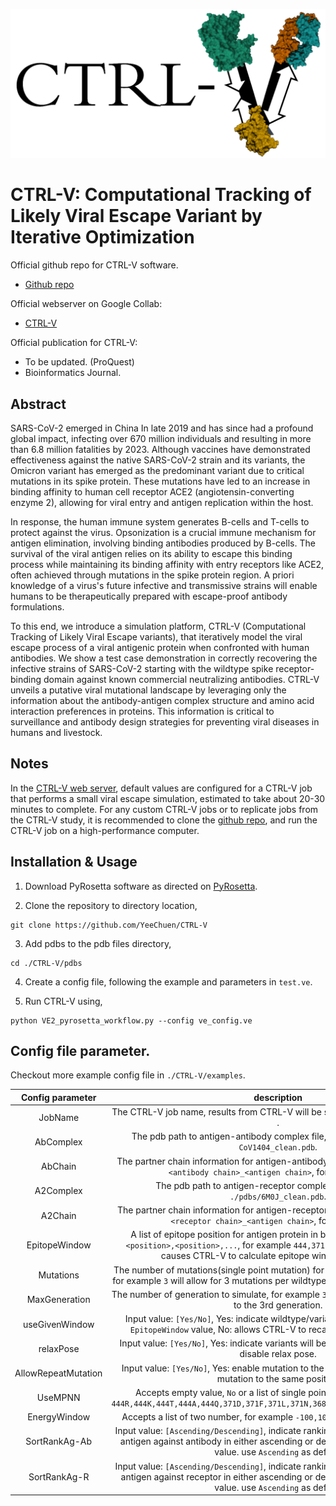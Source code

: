 ![CTRL-V logo](https://github.com/ChowdhuryRatul/CTRL-V/blob/main/CTRL-V_logo_2.png?raw=true)

# CTRL-V: Computational Tracking of Likely Viral Escape Variant by Iterative Optimization

Official github repo for CTRL-V software.
- [Github repo](https://github.com/ChowdhuryRatul/CTRL-V)

Official webserver on Google Collab:
- [CTRL-V](https://colab.research.google.com/drive/1Pkw8MNW4uGnqp5wfW6AIyfM1nORsOyRE?usp=sharing)

Official publication for CTRL-V:
- To be updated. (ProQuest)
- Bioinformatics Journal.

## Abstract

SARS-CoV-2 emerged in China In late 2019 and has since had a profound global impact, infecting over 670 million individuals and resulting in more than 6.8 million fatalities by 2023. Although vaccines have demonstrated effectiveness against the native SARS-CoV-2 strain and its variants, the Omicron variant has emerged as the predominant variant due to critical mutations in its spike protein. These mutations have led to an increase in binding affinity to human cell receptor ACE2 (angiotensin-converting enzyme 2), allowing for viral entry and antigen replication within the host. 

In response, the human immune system generates B-cells and T-cells to protect against the virus. Opsonization is a crucial immune mechanism for antigen elimination, involving binding antibodies produced by B-cells. The survival of the viral antigen relies on its ability to escape this binding process while maintaining its binding affinity with entry receptors like ACE2, often achieved through mutations in the spike protein region. A priori knowledge of a virus's future infective and transmissive strains will enable humans to be therapeutically prepared with escape-proof antibody formulations. 

To this end, we introduce a simulation platform, CTRL-V (Computational Tracking of Likely Viral Escape variants), that iteratively model the viral escape process of a viral antigenic protein when confronted with human antibodies. We show a test case demonstration in correctly recovering the infective strains of SARS-CoV-2 starting with the wildtype spike receptor-binding domain against known commercial neutralizing antibodies. CTRL-V unveils a putative viral mutational landscape by leveraging only the information about the antibody-antigen complex structure and amino acid interaction preferences in proteins. This information is critical to surveillance and antibody design strategies for preventing viral diseases in humans and livestock.

## Notes

In the [CTRL-V web server](https://colab.research.google.com/drive/1Pkw8MNW4uGnqp5wfW6AIyfM1nORsOyRE?usp=sharing), default values are configured for a CTRL-V job that performs a small viral escape simulation, estimated to take about 20-30 minutes to complete. For any custom CTRL-V jobs or to replicate jobs from the CTRL-V study, it is recommended to clone the [github repo](https://github.com/ChowdhuryRatul/CTRL-V), and run the CTRL-V job on a high-performance computer.

## Installation & Usage

1. Download PyRosetta software as directed on [PyRosetta](https://www.pyrosetta.org/downloads).

2. Clone the repository to directory location,

```
git clone https://github.com/YeeChuen/CTRL-V
```

3. Add pdbs to the pdb files directory,
```
cd ./CTRL-V/pdbs
```

4. Create a config file, following the example and parameters in ```test.ve```.

5. Run CTRL-V using,
```
python VE2_pyrosetta_workflow.py --config ve_config.ve
```

## Config file parameter.

Checkout more example config file in ```./CTRL-V/examples```.

| Config parameter | description |
| :---:   | :---: |
| JobName | The CTRL-V job name, results from CTRL-V will be saved in a new directory with <JobName>. |
| AbComplex |  The pdb path to antigen-antibody complex file, for example ```./pdbs/LY-CoV1404_clean.pdb```.  |
| AbChain |  The partner chain information for antigen-antibody complex given, use format ```<antibody chain>_<antigen chain>```, for example ```AB_C```.  |
| A2Complex |  The pdb path to antigen-receptor complex file, for example ```./pdbs/6M0J_clean.pdb```.  |
| A2Chain |  The partner chain information for antigen-receptor complex given, use format ```<receptor chain>_<antigen chain>```, for example ```A_E```.  |
| EpitopeWindow |  A list of epitope position for antigen protein in both complex, use format ```<position>,<position>,...```, for example ```444,371,368,446```. Empty input will causes CTRL-V to calculate epitope windows on its own. |
| Mutations |  The number of mutations(single point mutation) for each parent antigen protein, for example ```3``` will allow for 3 mutations per wildtype/variants in each generation. |
| MaxGeneration |  The number of generation to simulate, for example ```3``` will simulate mutation for up to the 3rd generation. |
| useGivenWindow |  Input value: ```[Yes/No]```, Yes: indicate wildtype/variants will always use given ```EpitopeWindow``` value, No: allows CTRL-V to recalculate Epitope Window. |
| relaxPose |  Input value: ```[Yes/No]```, Yes: indicate variants will be relax using PyRosetta, No: disable relax pose.  |
| AllowRepeatMutation |  Input value: ```[Yes/No]```, Yes: enable mutation to the same position, No: disable mutation to the same position  |
| UseMPNN |  Accepts empty value, ```No``` or a list of single point mutation, for example ```444R,444K,444T,444A,444Q,371D,371F,371L,371N,368I,368V,368L,446G,446S,446N```.  |
| EnergyWindow |  Accepts a list of two number, for example ```-100,100```, use ```-100,100``` as default. |
| SortRankAg-Ab |  Input value: ```[Ascending/Descending]```, indicate ranking single point mutations for antigen against antibody in either ascending or descending based on energy value. use ```Ascending``` as default  |
| SortRankAg-R |  Input value: ```[Ascending/Descending]```, indicate ranking single point mutations for antigen against receptor in either ascending or descending based on energy value. use ```Ascending``` as default  |

